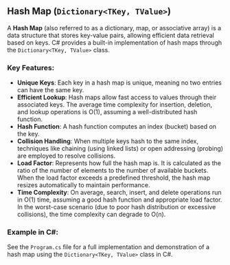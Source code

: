 ## Hash Map (`Dictionary<TKey, TValue>`)

A **Hash Map** (also referred to as a dictionary, map, or associative array) is a data structure that stores key-value
pairs, allowing efficient data retrieval based on keys. C# provides a built-in implementation of hash maps through the
`Dictionary<TKey, TValue>` class.

### Key Features:

- **Unique Keys**: Each key in a hash map is unique, meaning no two entries can have the same key.
- **Efficient Lookup**: Hash maps allow fast access to values through their associated keys. The average time complexity
  for insertion, deletion, and lookup operations is O(1), assuming a well-distributed hash function.
- **Hash Function**: A hash function computes an index (bucket) based on the key.
- **Collision Handling**: When multiple keys hash to the same index, techniques like chaining (using linked lists) or
  open addressing (probing) are employed to resolve collisions.
- **Load Factor**: Represents how full the hash map is. It is calculated as the ratio of the number of elements to the
  number of available buckets. When the load factor exceeds a predefined threshold, the hash map resizes automatically
  to maintain performance.
- **Time Complexity**: On average, search, insert, and delete operations run in O(1) time, assuming a good hash function
  and appropriate load factor. In the worst-case scenario (due to poor hash distribution or excessive collisions), the
  time complexity can degrade to O(n).

### Example in C#:

See the `Program.cs` file for a full implementation and demonstration of a hash map using the `Dictionary<TKey, TValue>`
class in C#.
